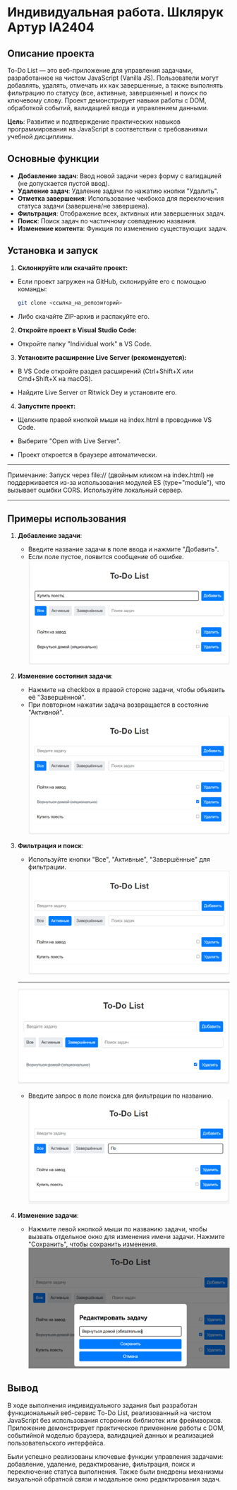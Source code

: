 # Индивидуальная работа. Шклярук Артур IA2404

## Описание проекта
To-Do List — это веб-приложение для управления задачами, разработанное на чистом JavaScript (Vanilla JS). Пользователи могут добавлять, удалять, отмечать их как завершенные, а также выполнять фильтрацию по статусу (все, активные, завершенные) и поиск по ключевому слову. Проект демонстрирует навыки работы с DOM, обработкой событий, валидацией ввода и управлением данными.

**Цель**: Развитие и подтверждение практических навыков программирования на JavaScript в соответствии с требованиями учебной дисциплины.

## Основные функции
- **Добавление задач**: Ввод новой задачи через форму с валидацией (не допускается пустой ввод).
- **Удаление задач**: Удаление задачи по нажатию кнопки "Удалить".
- **Отметка завершения**: Использование чекбокса для переключения статуса задачи (завершена/не завершена).
- **Фильтрация**: Отображение всех, активных или завершенных задач.
- **Поиск**: Поиск задач по частичному совпадению названия.
- **Изменение контента**: Функция по изменению существующих задач.

## Установка и запуск
1. **Склонируйте или скачайте проект:**

- Если проект загружен на GitHub, склонируйте его с помощью команды:

    ```bash
    git clone <ссылка_на_репозиторий>
    ```
- Либо скачайте ZIP-архив и распакуйте его.

2. **Откройте проект в Visual Studio Code:**

- Откройте папку "Individual work" в VS Code.



3. **Установите расширение Live Server (рекомендуется):**

- В VS Code откройте раздел расширений (Ctrl+Shift+X или Cmd+Shift+X на macOS).

- Найдите Live Server от Ritwick Dey и установите его.

4. **Запустите проект:**

- Щелкните правой кнопкой мыши на index.html в проводнике VS Code.

- Выберите "Open with Live Server".

- Проект откроется в браузере автоматически.

---

Примечание: Запуск через file:// (двойным кликом на index.html) не поддерживается из-за использования модулей ES (type="module"), что вызывает ошибки CORS. Используйте локальный сервер.

---

## Примеры использования
1. **Добавление задачи**:
   - Введите название задачи в поле ввода и нажмите "Добавить".
   - Если поле пустое, появится сообщение об ошибке.
![img-1](screenshots/1.png)

2. **Изменение состояния задачи**:
   - Нажмите на checkbox в правой стороне задачи, чтобы объявить её "Завершённой".
   - При повторном нажатии задача возвращается в состояние "Активной".
![img-2](screenshots/2.png) 

3. **Фильтрация и поиск**:
   - Используйте кнопки "Все", "Активные", "Завершённые" для фильтрации.
   ![img-3](screenshots/3.png)
   ---
   ![img-4](screenshots/4.png)
   - Введите запрос в поле поиска для фильтрации по названию.
   ![img-5](screenshots/5.png)

4. **Изменение задачи**:
   - Нажмите левой кнопкой мыши по названию задачи, чтобы вызвать отдельное окно для изменения имени задачи. Нажмите "Сохранить", чтобы сохранить изменения.
   ![img-6](screenshots/6.png)

## Вывод
В ходе выполнения индивидуального задания был разработан функциональный веб-сервис To-Do List, реализованный на чистом JavaScript без использования сторонних библиотек или фреймворков. Приложение демонстрирует практическое применение работы с DOM, событийной моделью браузера, валидацией данных и реализацией пользовательского интерфейса.

Были успешно реализованы ключевые функции управления задачами: добавление, удаление, редактирование, фильтрация, поиск и переключение статуса выполнения. Также были внедрены механизмы визуальной обратной связи и модальное окно редактирования задач.